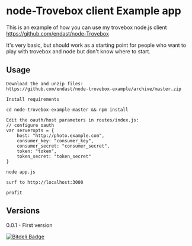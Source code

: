 # node-Trovebox client Example app

This is an example of how you can use my trovebox node.js client
https://github.com/endast/node-Trovebox

It's very basic, but should work as a starting point for people who want to play with trovebox 
and node but don't know where to start.


## Usage
    Download the and unzip files:
    https://github.com/endast/node-trovebox-example/archive/master.zip

    Install requirements

    cd node-trovebox-example-master && npm install

    Edit the oauth/host parameters in routes/index.js:
    // configure oauth
    var serveropts = {
        host: "http://photo.example.com",
        consumer_key: "consumer_key",
        consumer_secret: "consumer_secret",
        token: "token",
        token_secret: "token_secret"
    }

    node app.js

    surf to http://localhost:3000

    profit

## Versions

0.0.1 - First version


[![Bitdeli Badge](https://d2weczhvl823v0.cloudfront.net/endast/node-trovebox-example/trend.png)](https://bitdeli.com/free "Bitdeli Badge")

